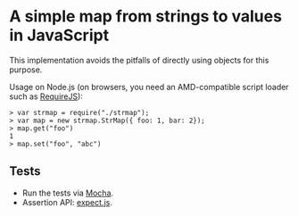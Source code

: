 A simple map from strings to values in JavaScript
=================================================

This implementation avoids the pitfalls of directly using objects for this purpose.

Usage on Node.js (on browsers, you need an AMD-compatible script loader such as [RequireJS](http://requirejs.org/)):

    > var strmap = require("./strmap");
    > var map = new strmap.StrMap({ foo: 1, bar: 2});
    > map.get("foo")
    1
    > map.set("foo", "abc")

Tests
-----

- Run the tests via [Mocha](http://mochajs.org/).
- Assertion API: [expect.js](https://github.com/LearnBoost/expect.js).
